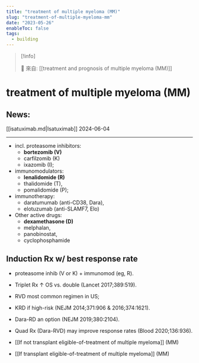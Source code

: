 ```yaml
---
title: "treatment of multiple myeloma (MM)"
slug: "treatment-of-multiple-myeloma-mm"
date: "2023-05-26"
enableToc: false
tags:
  - building
---
```


> [!info]
>
> 🌱 來自: [[treatment and prognosis of multiple myeloma (MM)]]

# treatment of multiple myeloma (MM)

## News: 


[[isatuximab.md|Isatuximab]] 2024-06-04



---


- incl. proteasome inhibitors:
  - **bortezomib (V)**
  - carfilzomib (K)
  - ixazomib (I);
- immunomodulators:
  - **lenalidomide (R)**
  - thalidomide (T),
  - pomalidomide (P);
- immunotherapy:
  - daratumumab (anti-CD38, Dara),
  - elotuzumab (anti-SLAMF7, Elo)
- Other active drugs:
  - **dexamethasone (D)**
  - melphalan,
  - panobinostat,
  - cyclophosphamide

## Induction Rx w/ best response rate

- proteasome inhib (V or K) + immunomod (eg, R).
- Triplet Rx ↑ OS vs. double (Lancet 2017;389:519).
- RVD most common regimen in US;
- KRD if high-risk (NEJM 2014;371:906 & 2016;374:1621).
- Dara-RD an option (NEJM 2019;380:2104).
- Quad Rx (Dara-RVD) may improve response rates (Blood 2020;136:936).

- [[If not transplant eligible-of-treatment of multiple myeloma]] (MM)
- [[If transplant eligible-of-treatment of multiple myeloma]] (MM)
